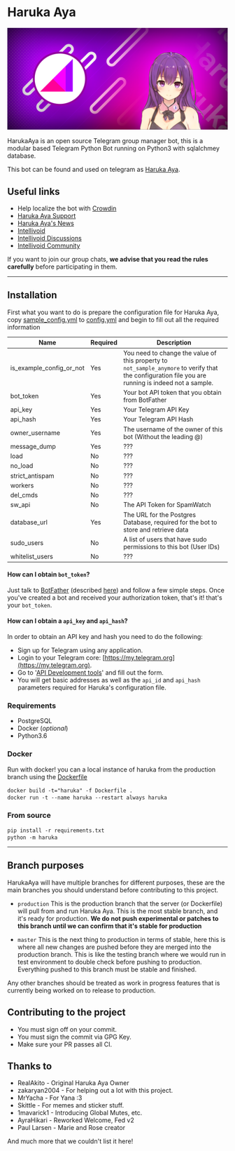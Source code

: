 # Haruka Aya

![](images/haruka_banner.png)

HarukaAya is an open source Telegram group manager bot, this is a modular based 
Telegram Python Bot running on Python3 with sqlalchmey database.

This bot can be found and used on telegram as [Haruka Aya](https://t.me/HarukaAyaBot).
 
## Useful links
  - Help localize the bot with [Crowdin](https://crowdin.com/project/haruka)
  - [Haruka Aya Support](https://t.me/HarukaAyaGroup)
  - [Haruka Aya's News](https://t.me/HarukaAya)
  - [Intellivoid](https://t.me/Intellivoid)
  - [Intellivoid Discussions](https://t.me/IntellivoidDiscussions)
  - [Intellivoid Community](https://t.me/IntellivoidCommunity)

If you want to join our group chats, **we advise that you read the rules carefully**
before participating in them.


-------------------------------------------------------------------------------------


## Installation

First what you want to do is prepare the configuration file for Haruka Aya, copy
[sample_config.yml](sample_config.yml) to [config.yml](config.yml) and begin to
fill out all the required information

| Name                     | Required | Description                                                                                                                                         |
|--------------------------|----------|-----------------------------------------------------------------------------------------------------------------------------------------------------|
| is_example_config_or_not | Yes      | You need to change the value of this property to `not_sample_anymore` to verify that the configuration file you are running is indeed not a sample. |
| bot_token                | Yes      | Your bot API token that you obtain from BotFather                                                                                                   |
| api_key                  | Yes      | Your Telegram API Key                                                                                                                               |
| api_hash                 | Yes      | Your Telegram API Hash                                                                                                                              |
| owner_username           | Yes      | The username of the owner of this bot (Without the leading @)                                                                                       |
| message_dump             | Yes      | ???                                                                                                                                                 |
| load                     | No       | ???                                                                                                                                                 |
| no_load                  | No       | ???                                                                                                                                                 |
| strict_antispam          | No       | ???                                                                                                                                                 |
| workers                  | No       | ???                                                                                                                                                 |
| del_cmds                 | No       | ???                                                                                                                                                 |
| sw_api                   | No       | The API Token for SpamWatch                                                                                                                         |
| database_url             | Yes      | The URL for the Postgres Database, required for the bot to store and retrieve data                                                                  |
| sudo_users               | No       | A list of users that have sudo permissions to this bot (User IDs)                                                                                   |
| whitelist_users          | No       | ???                                                                                                                                                 |

#### How can I obtain `bot_token`?

Just talk to [BotFather](https://t.me/BotFather) (described [here](https://core.telegram.org/bots#6-botfather))
and follow a few simple steps. Once you've created a bot and received your
authorization token, that's it! that's your `bot_token`.

#### How can I obtain a `api_key` and `api_hash`?

In order to obtain an API key and hash you need to do the following:

 - Sign up for Telegram using any application.
 - Login to your Telegram core: [https://my.telegram.org](https://my.telegram.org).
 - Go to '[API Development tools](https://my.telegram.org/apps)' and fill out the form.
 - You will get basic addresses as well as the `api_id` and `api_hash` parameters 
   required for Haruka's configuration file.

### Requirements

 - PostgreSQL
 - Docker (*optional*)
 - Python3.6

### Docker 

Run with docker! you can a local instance of haruka from the production branch
using the [Dockerfile](Dockerfile)

```shell
docker build -t="haruka" -f Dockerfile .
docker run -t --name haruka --restart always haruka
```

### From source

```shell
pip install -r requirements.txt
python -m haruka
```

-------------------------------------------------------------------------------------

## Branch purposes

HarukaAya will have multiple branches for different purposes, these are the
main branches you should understand before contributing to this project.

 - `production` This is the production branch that the server (or Dockerfile)
    will pull from and run Haruka Aya. This is the most stable branch, and it's
    ready for production. **We do not push experimental or patches to this branch
    until we can confirm that it's stable for production**
 
 - `master` This is the next thing to production in terms of stable, here this is
    where all new changes are pushed before they are merged into the production
    branch. This is like the testing branch where we would run in test
    environment to double check before pushing to production. Everything pushed to
    this branch must be stable and finished.
   
Any other branches should be treated as work in progress features that is currently
being worked on to release to production.

## Contributing to the project
 - You must sign off on your commit.
 - You must sign the commit via GPG Key.
 - Make sure your PR passes all CI.

## Thanks to
 - RealAkito - Original Haruka Aya Owner
 - zakaryan2004 - For helping out a lot with this project.
 - MrYacha - For Yana :3
 - Skittle - For memes and sticker stuff.
 - 1mavarick1 - Introducing Global Mutes, etc.
 - AyraHikari - Reworked Welcome, Fed v2
 - Paul Larsen - Marie and Rose creator

And much more that we couldn't list it here!